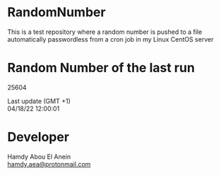 # RandomNumber    
This is a test repository where a random number is pushed to a file automatically passwordless from a cron job in my Linux CentOS server    
# Random Number of the last run   
25604
      
Last update (GMT +1)    
04/18/22 12:00:01
# Developer    
Hamdy Abou El Anein   
hamdy.aea@protonmail.com
